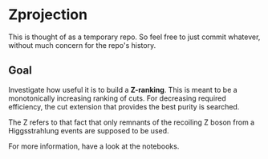 # Zprojection

This is thought of as a temporary repo.
So feel free to just commit whatever, without much concern for the repo's history.

## Goal

Investigate how useful it is to build a **Z-ranking**.
This is meant to be a monotonically increasing ranking of cuts.
For decreasing required efficiency, the cut extension that provides the best
purity is searched.

The Z refers to that fact that only remnants of the recoiling Z boson from a
Higgsstrahlung events are supposed to be used.

For more information, have a look at the notebooks.
